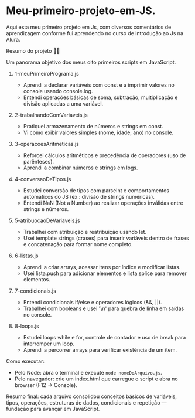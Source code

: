 # Meu-primeiro-projeto-em-JS.
Aqui esta meu primeiro projeto em Js, com diversos comentários de aprendizagem conforme fui aprendendo no curso de introdução ao Js na Alura.

Resumo do projeto 🚀🎉

Um panorama objetivo dos meus oito primeiros scripts em JavaScript.

1. 1-meuPrimeiroPrograma.js  
   - Aprendi a declarar variáveis com const e a imprimir valores no console usando console.log.  
   - Entendi operações básicas de soma, subtração, multiplicação e divisão aplicadas a uma variável.

2. 2-trabalhandoComVariaveis.js  
   - Pratiquei armazenamento de números e strings em const.  
   - Vi como exibir valores simples (nome, idade, ano) no console.

3. 3-operacoesAritmeticas.js  
   - Reforcei cálculos aritméticos e precedência de operadores (uso de parênteses).  
   - Aprendi a combinar números e strings em logs.

4. 4-conversaoDeTipos.js  
   - Estudei conversão de tipos com parseInt e comportamentos automáticos do JS (ex.: divisão de strings numéricas).  
   - Entendi NaN (Not a Number) ao realizar operações inválidas entre strings e números.

5. 5-atribuocaoDeVariaveis.js  
   - Trabalhei com atribuição e reatribuição usando let.  
   - Usei template strings (crases) para inserir variáveis dentro de frases e concatenação para formar nome completo.

6. 6-listas.js  
   - Aprendi a criar arrays, acessar itens por índice e modificar listas.  
   - Usei lista.push para adicionar elementos e lista.splice para remover elementos.

7. 7-condicionais.js  
   - Entendi condicionais if/else e operadores lógicos (&&, ||).  
   - Trabalhei com booleans e usei '\n' para quebra de linha em saídas no console.

8. 8-loops.js  
   - Estudei loops while e for, controle de contador e uso de break para interromper um loop.  
   - Aprendi a percorrer arrays para verificar existência de um item.

Como executar:  
- Pelo Node: abra o terminal e execute `node nomeDoArquivo.js`.  
- Pelo navegador: crie um index.html que carregue o script e abra no browser (F12 → Console).

Resumo final: cada arquivo consolidou conceitos básicos de variáveis, tipos, operações, estruturas de dados, condicionais e repetição — fundação para avançar em JavaScript.

